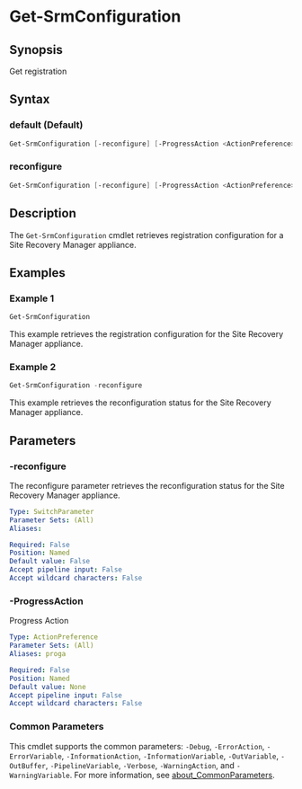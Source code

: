 # Get-SrmConfiguration

## Synopsis

Get registration

## Syntax

### default (Default)

```powershell
Get-SrmConfiguration [-reconfigure] [-ProgressAction <ActionPreference>] [<CommonParameters>]
```

### reconfigure

```powershell
Get-SrmConfiguration [-reconfigure] [-ProgressAction <ActionPreference>] [<CommonParameters>]
```

## Description

The `Get-SrmConfiguration` cmdlet retrieves registration configuration for a Site Recovery Manager appliance.

## Examples

### Example 1

```powershell
Get-SrmConfiguration
```

This example retrieves the registration configuration for the Site Recovery Manager appliance.

### Example 2

```powershell
Get-SrmConfiguration -reconfigure
```

This example retrieves the reconfiguration status for the Site Recovery Manager appliance.

## Parameters

### -reconfigure

The reconfigure parameter retrieves the reconfiguration status for the Site Recovery Manager appliance.

```yaml
Type: SwitchParameter
Parameter Sets: (All)
Aliases:

Required: False
Position: Named
Default value: False
Accept pipeline input: False
Accept wildcard characters: False
```

### -ProgressAction

Progress Action

```yaml
Type: ActionPreference
Parameter Sets: (All)
Aliases: proga

Required: False
Position: Named
Default value: None
Accept pipeline input: False
Accept wildcard characters: False
```

### Common Parameters

This cmdlet supports the common parameters: `-Debug`, `-ErrorAction`, `-ErrorVariable`, `-InformationAction`, `-InformationVariable`, `-OutVariable`, `-OutBuffer`, `-PipelineVariable`, `-Verbose`, `-WarningAction`, and `-WarningVariable`. For more information, see [about_CommonParameters](http://go.microsoft.com/fwlink/?LinkID=113216).
